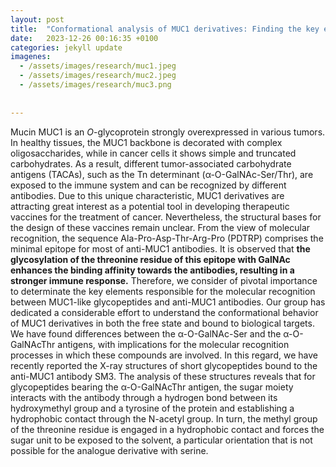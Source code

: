 ```yaml
---
layout: post
title:  "Conformational analysis of MUC1 derivatives: Finding the key elements required for an optimal interaction antigen-antibody"
date:   2023-12-26 00:16:35 +0100
categories: jekyll update
imagenes:
  - /assets/images/research/muc1.jpeg
  - /assets/images/research/muc2.jpeg
  - /assets/images/research/muc3.png
  
  
---
```

Mucin MUC1 is an *O*-glycoprotein strongly overexpressed in various tumors. In healthy tissues, the MUC1 backbone is decorated with complex oligosaccharides, while in cancer cells it shows simple and truncated carbohydrates. As a result, different tumor-associated carbohydrate antigens (TACAs), such as the Tn determinant (α-O-GalNAc-Ser/Thr), are exposed to the immune system and can be recognized by different antibodies. Due to this unique characteristic, MUC1 derivatives are attracting great interest as a potential tool in developing therapeutic vaccines for the treatment of cancer. Nevertheless, the structural bases for the design of these vaccines remain unclear. From the view of molecular recognition, the sequence Ala-Pro-Asp-Thr-Arg-Pro (PDTRP) comprises the minimal epitope for most of anti-MUC1 antibodies. It is observed that **the glycosylation of the threonine residue of this epitope with GalNAc enhances the binding affinity towards the antibodies, resulting in a stronger immune response.** Therefore, we consider of pivotal importance to determinate the key elements responsible for the molecular recognition between MUC1-like glycopeptides and anti-MUC1 antibodies. Our group has dedicated a considerable effort to understand the conformational behavior of MUC1 derivatives in both the free state and bound to biological targets. We have found differences between the α-O-GalNAc-Ser and the α-O-GalNAcThr antigens, with implications for the molecular recognition processes in which these compounds are involved. In this regard, we have recently reported the X-ray structures of short glycopeptides bound to the anti-MUC1 antibody SM3. The analysis of these structures reveals that for glycopeptides bearing the α-O-GalNAcThr antigen, the sugar moiety interacts with the antibody through a hydrogen bond between its hydroxymethyl group and a tyrosine of the protein and establishing a hydrophobic contact through the N-acetyl group.  In turn, the methyl group of the threonine residue is engaged in a hydrophobic contact and forces the sugar unit to be exposed to the solvent, a particular orientation that is not possible for the analogue derivative with serine. ​​
